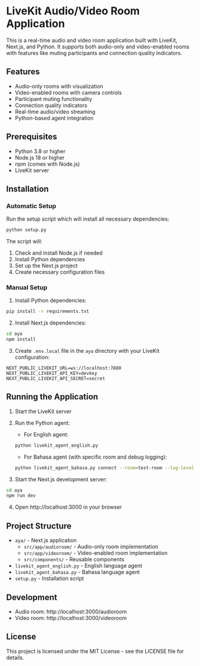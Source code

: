 # LiveKit Audio/Video Room Application

This is a real-time audio and video room application built with LiveKit, Next.js, and Python. It supports both audio-only and video-enabled rooms with features like muting participants and connection quality indicators.

## Features

- Audio-only rooms with visualization
- Video-enabled rooms with camera controls
- Participant muting functionality
- Connection quality indicators
- Real-time audio/video streaming
- Python-based agent integration

## Prerequisites

- Python 3.8 or higher
- Node.js 18 or higher
- npm (comes with Node.js)
- LiveKit server

## Installation

### Automatic Setup

Run the setup script which will install all necessary dependencies:

```bash
python setup.py
```

The script will:
1. Check and install Node.js if needed
2. Install Python dependencies
3. Set up the Next.js project
4. Create necessary configuration files

### Manual Setup

1. Install Python dependencies:
```bash
pip install -r requirements.txt
```

2. Install Next.js dependencies:
```bash
cd aya
npm install
```

3. Create `.env.local` file in the `aya` directory with your LiveKit configuration:
```
NEXT_PUBLIC_LIVEKIT_URL=ws://localhost:7880
NEXT_PUBLIC_LIVEKIT_API_KEY=devkey
NEXT_PUBLIC_LIVEKIT_API_SECRET=secret
```

## Running the Application

1. Start the LiveKit server

2. Run the Python agent:
   - For English agent:
   ```bash
   python livekit_agent_english.py
   ```
   - For Bahasa agent (with specific room and debug logging):
   ```bash
   python livekit_agent_bahasa.py connect --room=test-room --log-level=debug
   ```

3. Start the Next.js development server:
```bash
cd aya
npm run dev
```

4. Open http://localhost:3000 in your browser

## Project Structure

- `aya/` - Next.js application
  - `src/app/audioroom/` - Audio-only room implementation
  - `src/app/videoroom/` - Video-enabled room implementation
  - `src/components/` - Reusable components
- `livekit_agent_english.py` - English language agent
- `livekit_agent_bahasa.py` - Bahasa language agent
- `setup.py` - Installation script

## Development

- Audio room: http://localhost:3000/audioroom
- Video room: http://localhost:3000/videoroom

## License

This project is licensed under the MIT License - see the LICENSE file for details. 